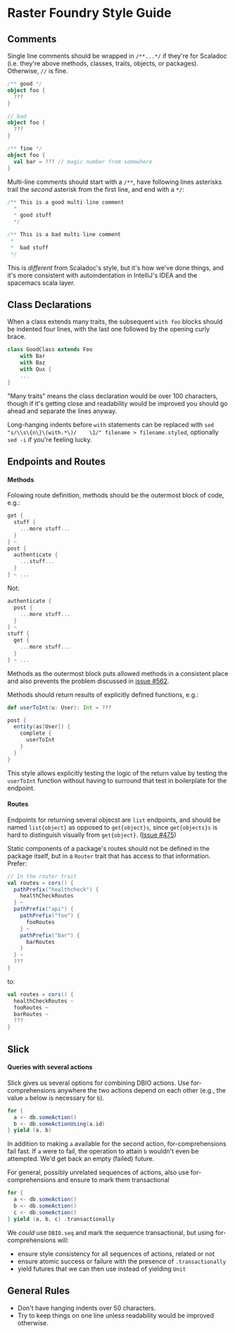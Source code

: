 Raster Foundry Style Guide
============

Comments
--------

Single line comments should be wrapped in `/**...*/` if they're for Scaladoc (i.e.
they're above methods, classes, traits, objects, or packages). Otherwise, `//`
is fine.

```scala
/** good */
object foo {
  ???
}

// bad
object foo {
  ???
}

/** fine */
object foo {
  val bar = ??? // magic number from somewhere
}
```

Multi-line comments should start with a `/**`, have following lines asterisks trail
the _second_ asterisk from the first line, and end with a `*/`:

```scala
/** This is a good multi-line comment
  *
  * good stuff
  */
```

```scala
/** This is a bad multi-line comment
 *
 *  bad stuff
 */
```

This is _different_ from Scaladoc's style, but it's how we've done things, and it's
more consistent with autoindentation in IntelliJ's IDEA and the spacemacs scala
layer.

Class Declarations
---------

When a class extends many traits, the subsequent `with foo` blocks should be
indented four lines, with the last one followed by the opening curly brace.

```scala
class GoodClass extends Foo
    with Bar
    with Baz
    with Qux {
    ...
}
```

"Many traits" means the class declaration would be over 100 characters, though if
it's getting close and readability would be improved you should go ahead and separate
the lines anyway.

Long-hanging indents before `with` statements can be replaced with
`sed "s/\\s\{n\}\(with.*\)/    \1/" filename > filename.styled`,
optionally `sed -i` if you're feeling lucky.

Endpoints and Routes
---------

#### Methods

Folowing route definition, methods should be the outermost block of code, e.g.:

```scala
get {
  stuff {
    ...more stuff...
  }
} ~
post {
  authenticate {
    ...stuff...
  }
} ~ ...
```

Not:

```scala
authenticate {
  post {
    ...more stuff...
  }
} ~
stuff {
  get {
    ...more stuff...
  }
} ~ ...
```

Methods as the outermost block puts allowed methods in a consistent place and also
prevents the problem discussed in [issue #562](https://github.com/azavea/raster-foundry/issues/562/).

Methods should return results of explicitly defined functions, e.g.:

```scala
def userToInt(u: User): Int = ??? 

post {
  entity(as[User]) {
    complete {
      userToInt
    }
  }
}
```

This style allows explicitly testing the logic of the return value by testing the `userToInt`
function without having to surround that test in boilerplate for the endpoint.

#### Routes

Endpoints for returning several objecst are `list` endpoints, and should be named `list{object}` as
opposed to `get{object}s`, since `get{objects}s` is hard to distinguish visually from `get{object}`.
([Issue #475](https://github.com/azavea/raster-foundry/issues/475))

Static components of a package's routes should not be defined in the package itself, but in a
`Router` trait that has access to that information. Prefer:

```scala
// In the router trait
val routes = cors() {
  pathPrefix("healthcheck") {
    healthCheckRoutes
  } ~
  pathPrefix("api") {
    pathPrefix("foo") {
      fooRoutes
    } ~
    pathPrefix("bar") {
      barRoutes
    }
  } ~
  ???
}
```

to:

```scala
val routes = cors() {
  healthCheckRoutes ~
  fooRoutes ~
  barRoutes ~
  ???
}
```

Slick
---------

#### Queries with several actions

Slick gives us several options for combining DBIO actions. Use for-comprehensions anywhere
the two actions depend on each other (e.g., the value `a` below is necessary for `b`).

```scala
for {
  a <- db.someAction()
  b <- db.someActionUsing(a.id)
} yield (a, b)
```

In addition to making `a` available for the second action, for-comprehensions fail fast. If
`a` were to fail, the operation to attain `b` wouldn't even be attempted. We'd get back an
empty (failed) future.

For general, possibly unrelated sequences of actions, also use for-comprehensions and ensure
to mark them transactional

```scala
for {
  a <- db.someAction()
  b <- db.someAction()
  c <- db.someAction()
} yield (a, b, c) .transactionally
```

We _could_ use `DBIO.seq` and mark the sequence transactional, but using for-comprehensions
will:

- ensure style consistency for all sequences of actions, related or not
- ensure atomic success or failure with the presence of `.transactionally`
- yield futures that we can then use instead of yielding `Unit`

General Rules
---------

- Don't have hanging indents over 50 characters.
- Try to keep things on one line unless readability would be improved otherwise.
